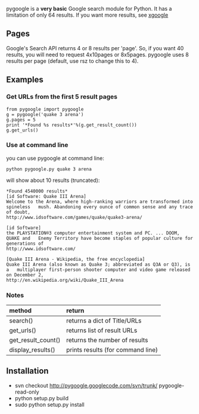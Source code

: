pygoogle is a **very basic** Google search module for Python.
It has a limitation of only 64 results. If you want more results, see [xgoogle](http://www.catonmat.net/blog/python-library-for-google-translate/)

## Pages ##
Google's Search API returns 4 or 8 results per 'page'. So, if you want 40 results, you will need to request 4x10pages or 8x5pages.
pygoogle uses 8 results per page (default, use rsz to change this to 4).

## Examples ##

### Get URLs from the first 5 result pages ###
```
from pygoogle import pygoogle
g = pygoogle('quake 3 arena')
g.pages = 5
print '*Found %s results*'%(g.get_result_count())
g.get_urls()
```

### Use at command line ###
you can use pygoogle at command line:
```
python pygoogle.py quake 3 arena
```

will show about 10 results (truncated):
```
*Found 4540000 results*
[id Software: Quake III Arena]
Welcome to the Arena, where high-ranking warriors are transformed into spineless   mush. Abandoning every ounce of common sense and any trace of doubt,
http://www.idsoftware.com/games/quake/quake3-arena/

[id Software]
the PLAYSTATION®3 computer entertainment system and PC. ... DOOM, QUAKE and   Enemy Territory have become staples of popular culture for generations of
http://www.idsoftware.com/

[Quake III Arena - Wikipedia, the free encyclopedia]
Quake III Arena (also known as Quake 3; abbreviated as Q3A or Q3), is a   multiplayer first-person shooter computer and video game released on December 2,
http://en.wikipedia.org/wiki/Quake_III_Arena
```

### Notes ###
| **method** | **return** |
|:-----------|:-----------|
| search()   | returns a dict of Title/URLs |
| get\_urls() |returns list of result URLs |
| get\_result\_count() | returns the number of results |
| display\_results()|  prints results (for command line) |

## Installation ##
  * svn checkout http://pygoogle.googlecode.com/svn/trunk/ pygoogle-read-only
  * python setup.py build
  * sudo python setup.py install
